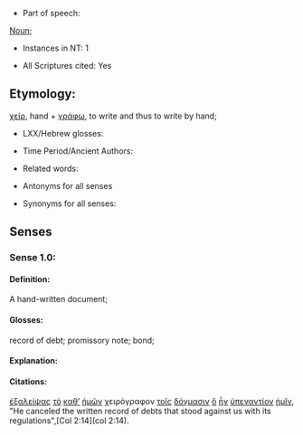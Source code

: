 * Part of speech: 

[Noun](http://ugg.readthedocs.io/en/latest/noun.html); 

* Instances in NT: 1

* All Scriptures cited: Yes

## Etymology: 

[χείρ](../G54950/01.md), hand + [γράφω](../G11250/01.md), to write and thus to write by hand; 

* LXX/Hebrew glosses: 

* Time Period/Ancient Authors: 

* Related words: 

* Antonyms for all senses

* Synonyms for all senses:

## Senses 

### Sense 1.0: 

#### Definition: 

A hand-written document;

#### Glosses: 

record of debt; promissory note; bond;

#### Explanation: 

#### Citations: 

[ἐξαλείψας](../G18130/01.md) [τὸ](../G35880/01.md) [καθ’](../G25960/01.md) [ἡμῶν](../G14730/01.md) χειρόγραφον [τοῖς](../G35880/01.md) [δόγμασιν](../G13780/01.md) [ὃ](../G37390/01.md) [ἦν](../G99999/01.md) [ὑπεναντίον](../G52270/01.md) [ἡμῖν](../G14730/01.md), "He canceled the written record of debts that stood against us with its regulations",[Col 2:14](col 2:14).  
